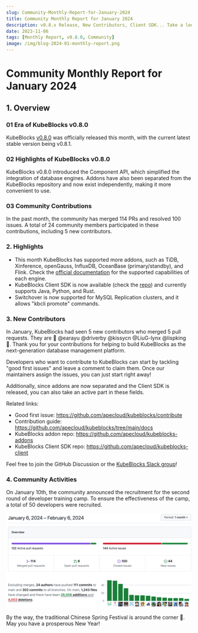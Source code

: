 ```yaml
---
slug: Community-Monthly-Report-for-January-2024
title: Community Monthly Report for January 2024
description: v0.8.x Release, New Contributors, Client SDK... Take a look at the fresh news in the KubeBlocks Community
date: 2023-11-06
tags: [Monthly Report, v0.8.0, Community]
image: /img/blog-2024-01-monthly-report.png
---
```


# Community Monthly Report for January 2024


## 1. Overview

### 01  Era of KubeBlocks v0.8.0

KubeBlocks [v0.8.0](./announcing-kubeblocks-v0.8.0.md) was officially released this month, with the current latest stable version being v0.8.1.

### 02 Highlights of KubeBlocks v0.8.0

KubeBlocks v0.8.0 introduced the Component API, which simplified the integration of database engines. Addons have also been separated from the KubeBlocks repository and now exist independently, making it more convenient to use.

### 03 Community Contributions

In the past month, the community has merged 114 PRs and resolved 100 issues. A total of 24 community members participated in these contributions, including 5 new contributors.

### 2. Highlights

- This month KubeBlocks has supported more addons, such as TiDB, Xinference, openGauss, InfluxDB, OceanBase (primary/standby), and Flink. Check the [official documentation](https://kubeblocks.io/docs/release-0.8/user_docs/overview/supported-addons) for the supported capabilities of each engine.
- KubeBlocks Client SDK is now available (check the [repo](https://github.com/apecloud/kubeblocks-client)) and currently supports Java, Python, and Rust.
- Switchover is now supported for MySQL Replication clusters, and it allows  "kbcli promote" commands.

### 3. New Contributors

In January, KubeBlocks had seen 5 new contributors who merged 5 pull requests. They are 💙 @earayu @driverby @kissycn @LiuG-lynx @lispking 💙. Thank you for your contributions for helping to build KubeBlocks as the next-generation database management platform.

Developers who want to contribute to KubeBlocks can start by tackling "good first issues" and leave a comment to claim them. Once our maintainers assign the issues, you can just start right away!

Additionally, since addons are now separated and the Client SDK is released, you can also take an active part in these fields. 

Related links:
- Good first issue: https://github.com/apecloud/kubeblocks/contribute
- Contribution guide: https://github.com/apecloud/kubeblocks/tree/main/docs
- KubeBlocks addon repo: https://github.com/apecloud/kubeblocks-addons
- KubeBlocks Client SDK repo: https://github.com/apecloud/kubeblocks-client

Feel free to join the GitHub Discussion or the [KubeBlocks Slack group](https://join.slack.com/t/kubeblocks/shared_invite/zt-29tx52d8n-vli24S6gtD5ODJlNUqLqbQ)!


### 4. Community Activities

On January 10th, the community announced the recruitment for the second round of developer training camp. To ensure the effectiveness of the camp, a total of 50 developers were recruited.

![2024-01-overview](./../static/images/2024-01-overview.png)

By the way, the traditional Chinese Spring Festival is around the corner 🎉. May you have a prosperous New Year!